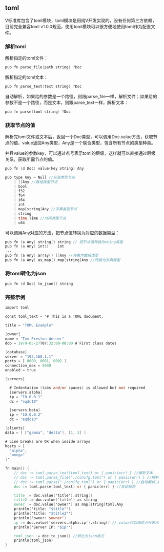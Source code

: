 ## toml

V标准库包含了toml模块，toml模块是用纯V开发实现的，没有任何第三方依赖，目前完全兼容toml v1.0.0规范，使用toml模块可以很方便地使用toml作为配置文件。

### 解析toml

解析指定的toml文件：

```v
pub fn parse_file(path string) ?Doc
```

解析指定的toml文本：

```v
pub fn parse_text(text string) ?Doc
```

自动解析，如果给的参数是一个路径，则跟parse_file一样，解析文件；如果给的参数不是一个路径，而是文本，则跟parse_text一样，解析文本：

```v
pub fn parse(toml string) ?Doc
```

### 获取节点的值

解析完toml文件或文本后，返回一个Doc类型，可以调用Doc.value方法，获取节点的值，value返回Any类型，Any是一个联合类型，包含所有节点的类型种类。

并且value的参数key，可以通过点号表示toml的层级，这样就可以直接通过层级关系，获取所需节点的值。

```v
pub fn (d Doc) value(key string) Any
```

```v
pub type Any = Null	//空值类型节点
	| []Any	//数组类型节点
	| bool
	| f32
	| f64
	| i64
	| int
	| map[string]Any //字典类型节点
	| string
	| time.Time	//时间类型节点
	| u64
```

可以调用Any对应的方法，把节点值转换为对应的数据类型：

```v
pub fn (a Any) string()	string // 把节点值转换为sting类型
pub fn (a Any) int()	int
...
pub fn (a Any) array() []Any //转换为数组类型
pub fn (a Any) as_map() map[string]Any //转换为字典类型
```

### 将toml转化为json

```v
pub fn (d Doc) to_json() string 
```

### 完整示例

```v
import toml

const toml_text = '# This is a TOML document.

title = "TOML Example"

[owner]
name = "Tom Preston-Werner"
dob = 1979-05-27T07:32:00-08:00 # First class dates

[database]
server = "192.168.1.1"
ports = [ 8000, 8001, 8002 ]
connection_max = 5000
enabled = true

[servers]

  # Indentation (tabs and/or spaces) is allowed but not required
  [servers.alpha]
  ip = "10.0.0.1"
  dc = "eqdc10"

  [servers.beta]
  ip = "10.0.0.2"
  dc = "eqdc10"

[clients]
data = [ ["gamma", "delta"], [1, 2] ]

# Line breaks are OK when inside arrays
hosts = [
  "alpha",
  "omega"
]'

fn main() {
	// doc := toml.parse_text(toml_text) or { panic(err) } //解析文本
	// doc := toml.parse_file("./conifg.toml") or { panic(err) } //解析文件
	// doc := toml.parse("./conifg.toml") or { panic(err) } //自动解析,如果参数是路径则解析文件,如果是文本则解析文本
	doc := toml.parse(toml_text) or { panic(err) } //自动解析

	title := doc.value('title').string()
	title2 := doc.value('title') as string
	owner := doc.value('owner') as map[string]toml.Any
	println('title: "$title"')
	println('title: "$title2"')
	println('owner: $owner')
	ip := doc.value('servers.alpha.ip').string() // value可以通过点号表示toml的层级
	println('Server IP: "$ip"')

	toml_json := doc.to_json() //转化为json格式
	println(toml_json)
}
```




